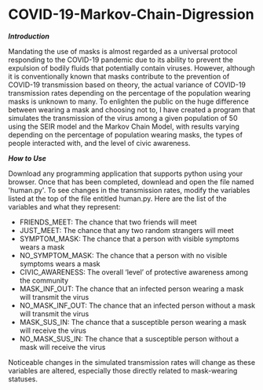 # COVID-19-Markov-Chain-Digression

***Introduction***

Mandating the use of masks is almost regarded as a universal protocol responding to the COVID-19 pandemic due to its ability to prevent the expulsion of bodily fluids that potentially contain viruses. However, although it is conventionally known that masks contribute to the prevention of COVID-19 transmission based on theory, the actual variance of COVID-19 transmission rates depending on the percentage of the population wearing masks is unknown to many. To enlighten the public on the huge difference between wearing a mask and choosing not to, I have created a program that simulates the transmission of the virus among a given population of 50 using the SEIR model and the Markov Chain Model, with results varying depending on the percentage of population wearing masks, the types of people interacted with, and the level of civic awareness.

***How to Use***

Download any programming application that supports python using your browser. Once that has been completed, downlead and open the file named 'human.py'. To see changes in the transmission rates, modify the variables listed at the top of the file entitled human.py. Here are the list of the variables and what they represent:

* FRIENDS_MEET: The chance that two friends will meet
* JUST_MEET: The chance that any two random strangers will meet
* SYMPTOM_MASK: The chance that a person with visible symptoms wears a mask
* NO_SYMPTOM_MASK: The chance that a person with no visible symptoms wears a mask
* CIVIC_AWARENESS: The overall ‘level’ of protective awareness among the community 
* MASK_INF_OUT: The chance that an infected person wearing a mask will transmit the virus 
* NO_MASK_INF_OUT: The chance that an infected person without a mask will transmit the virus 
* MASK_SUS_IN: The chance that a susceptible person wearing a mask will receive the virus 
* NO_MASK_SUS_IN: The chance that a susceptible person without a mask will receive the virus 

Noticeable changes in the simulated transmission rates will change as these variables are altered, especially those directly related to mask-wearing statuses.
